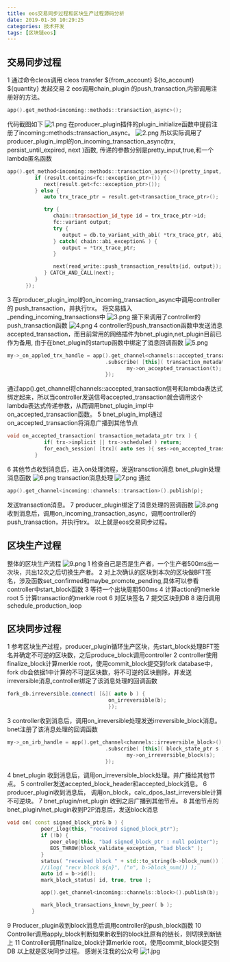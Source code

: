```yaml
---
title: eos交易同步过程和区块生产过程源码分析
date: 2019-01-30 10:29:25
categories: 技术开发
tags: [区块链eos]
---
```

## 交易同步过程
1 通过命令cleos调用 cleos transfer ${from_account} ${to_account} ${quantity} 发起交易
2 eos调用chain_plugin 的push_transaction,内部调用注册好的方法。
``` cpp
app().get_method<incoming::methods::transaction_async>();
```
<!--more-->
代码截图如下
![1.png](1.png)
在producer_plugin插件的plugin_initialize函数中提前注册了incoming::methods::transaction_async。
![2.png](2.png)
所以实际调用了producer_plugin_impl的on_incoming_transaction_async(trx, persist_until_expired, next )函数,
传递的参数分别是pretty_input,true,和一个lambda匿名函数
``` cpp
app().get_method<incoming::methods::transaction_async>()(pretty_input, true, [this, next](const fc::static_variant<fc::exception_ptr, transaction_trace_ptr>& result) -> void{
         if (result.contains<fc::exception_ptr>()) {
            next(result.get<fc::exception_ptr>());
         } else {
            auto trx_trace_ptr = result.get<transaction_trace_ptr>();

            try {
               chain::transaction_id_type id = trx_trace_ptr->id;
               fc::variant output;
               try {
                  output = db.to_variant_with_abi( *trx_trace_ptr, abi_serializer_max_time );
               } catch( chain::abi_exception& ) {
                  output = *trx_trace_ptr;
               }

               next(read_write::push_transaction_results{id, output});
            } CATCH_AND_CALL(next);
         }
      });
```
3 在producer_plugin_impl的on_incoming_transaction_async中调用controller的 push_transaction，并执行trx。
将交易插入_pending_incoming_transactions中
![3.png](3.png)
接下来调用了controller的push_transaction函数
![4.png](4.png)
4 controller的push_transaction函数中发送消息accepted_transaction，而目前常用的网络插件为bnet_plugin,net_plugin目前已作为备用,
由于在bnet_plugin的startup函数中绑定了消息回调函数
![5.png](5.png)
``` cpp
my->_on_appled_trx_handle = app().get_channel<channels::accepted_transaction>()
                                .subscribe( [this]( transaction_metadata_ptr t ){
                                       my->on_accepted_transaction(t);
                                });
```
通过app().get_channel将channels::accepted_transaction信号和lambda表达式绑定起来，所以当controller发送信号accepted_transaction就会调用这个lambda表达式传递参数，从而调用bnet_plugin_impl中on_accepted_transaction函数。
5  bnet_plugin_impl通过on_accepted_transaction将消息广播到其他节点
``` cpp
void on_accepted_transaction( transaction_metadata_ptr trx ) {
            if( trx->implicit || trx->scheduled ) return;
            for_each_session( [trx]( auto ses ){ ses->on_accepted_transaction( trx ); } );
         }
```
6 其他节点收到消息后，进入on处理流程，发送transction消息
bnet_plugin处理消息函数
![6.png](6.png)
transaction消息处理
![7.png](7.png)
通过
``` cpp
app().get_channel<incoming::channels::transaction>().publish(p);
```
发送transaction消息。
7 producer_plugin绑定了消息处理的回调函数
![8.png](8.png)
收到消息后，调用on_incoming_transaction_async，调用controller的 push_transaction，并执行trx。
以上就是eos交易同步过程。
## 区块生产过程
整体的区块生产流程
![9.png](9.png)
1 检查自己是否是生产者，一个生产者500ms出一次块，共出12次之后切换生产者。
2 对上次确认的区块到本次的区块做BFT签名，涉及函数set_confirmed和maybe_promote_pending,具体可以参看controller中start_block函数
3 等待一个出块周期500ms
4 计算action的merkle root
5 计算transaction的merkle root
6 对区块签名
7 提交区块到DB
8 递归调用schedule_production_loop
## 区块同步过程
1 参考区块生产过程，producer_plugin循环生产区块，先start_block处理BFT签名并确定不可逆的区块数，之后produce_block调用controller
2 controller使用finalize_block计算merkle root，使用commit_block提交到fork database中，fork db会依据1中计算的不可逆区块数，将不可逆的区块删除，并发送irreversible消息,controller绑定了该消息处理的回调函数
``` cpp
fork_db.irreversible.connect( [&]( auto b ) {
                                 on_irreversible(b);
                                 });
```
3 controller收到消息后，调用on_irreversible处理发送irreversible_block消息。bnet注册了该消息处理的回调函数
``` cpp
my->_on_irb_handle = app().get_channel<channels::irreversible_block>()
                                .subscribe( [this]( block_state_ptr s ){
                                       my->on_irreversible_block(s);
                                });
```
4 bnet_plugin 收到消息后，调用on_irreversible_block处理。并广播给其他节点。
5 controller发送accepted_block_header和accepted_block消息。
6 producer_plugin收到消息后， 调用on_block，calc_dpos_last_irreversible计算不可逆块。
7 bnet_plugin/net_plugin 收到之后广播到其他节点。
8 其他节点的bnet_plugin/net_plugin收到P2P消息后，发送block消息
``` cpp
void on( const signed_block_ptr& b ) {
           peer_ilog(this, "received signed_block_ptr");
           if (!b) {
              peer_elog(this, "bad signed_block_ptr : null pointer");
              EOS_THROW(block_validate_exception, "bad block" );
           }
           status( "received block " + std::to_string(b->block_num()) );
           //ilog( "recv block ${n}", ("n", b->block_num()) );
           auto id = b->id();
           mark_block_status( id, true, true );

           app().get_channel<incoming::channels::block>().publish(b);

           mark_block_transactions_known_by_peer( b );
        }
```
9 Producer_plugin收到block消息后调用controller的push_block函数
10 Controller调用apply_block判断如果新收到的block比原有的链长，则切换到新链上
11 Controller调用finalize_block计算merkle root，使用commit_block提交到DB
以上就是区块同步过程。
感谢关注我的公众号
![1.jpg](1.jpg)













